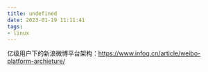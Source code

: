 ```yaml
---
title: undefined
date: 2023-01-19 11:11:41
tags:
- linux
---
```


亿级用户下的新浪微博平台架构：https://www.infoq.cn/article/weibo-platform-archieture/

